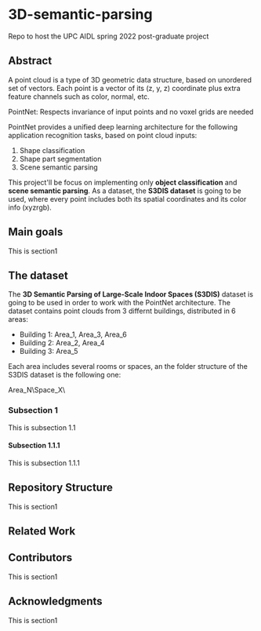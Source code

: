 # 3D-semantic-parsing
Repo to host the UPC AIDL spring 2022 post-graduate project

## Abstract
A point cloud is a type of 3D geometric data structure, based on unordered set of vectors.
Each point is a vector of its (z, y, z) coordinate plus extra feature channels such as color, normal, etc.

PointNet: Respects invariance of input points and no voxel grids are needed

PointNet provides a unified deep learning architecture for the following application recognition tasks, based on point cloud inputs:
1) Shape classification 
2) Shape part segmentation
3) Scene semantic parsing

This project'll be focus on implementing only **object classification** and **scene semantic parsing**. As a dataset, the **S3DIS dataset** is going to be used, where every point includes both its spatial coordinates and its color info (xyzrgb).

## Main goals
This is section1 

## The dataset
The **3D Semantic Parsing of Large-Scale Indoor Spaces (S3DIS)** dataset is going to be used in order to work with the PointNet architecture. The dataset contains point clouds from 3 differnt buildings, distributed in 6 areas:

- Building 1: Area_1, Area_3, Area_6 
- Building 2: Area_2, Area_4 
- Building 3: Area_5 

Each area includes several rooms or spaces, an the folder structure of the S3DIS dataset is the following one:

Area_N\Space_X\
               

### Subsection 1
This is subsection 1.1 

#### Subsection 1.1.1
This is subsection 1.1.1 

## Repository Structure
This is section1 

## Related Work

## Contributors
This is section1 

## Acknowledgments
This is section1 



